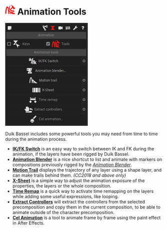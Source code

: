 # ![Animation Tool Icon](img/duik-icons/animtools-icon-r.png) Animation Tools

![animation tool panel](img\duik-screenshots\S-Animation\S-Animation-Tools\Animation-tool.PNG)

Duik Bassel includes some powerful tools you may need from time to time during the animation process.

- **[IK/FK Switch](ik-fk-switch.md)** is an easy way to switch between IK and FK during the animation, if the layers have been rigged by Duik Bassel.
- **[Animation Blender](animation-blender.md)** is a nice shortcut to list and animate with markers on compositions previously rigged by the *[Animation Blender](animation-blender-setup.md)*.
- **[Motion Trail](motion-trail.md)** displays the trajectory of any layer using a shape layer, and can make trails behind them. _(CC2018 and above only)_
- **[X-Sheet](x-sheet.md)** is a simple way to adjust the animation exposure of the properties, the layers or the whole composition.
- **[Time Remap](time-remap.md)** is a quick way to activate time remapping on the layers while adding some useful expressions, like looping.
- **[Extract Controllers](../Controller-Tools/#extract-controllers)** will extract the controllers from the selected precomposition and copy them in the current composition, to be able to animate outside of the character precomposition.
- **[Cel Animation](cel-animation.md)** is a tool to animate frame by frame using the paint effect in After Effects.

